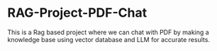 # RAG-Project-PDF-Chat
This is a Rag based project where we can chat with PDF by making a knowledge base using vector database and LLM for accurate results.
